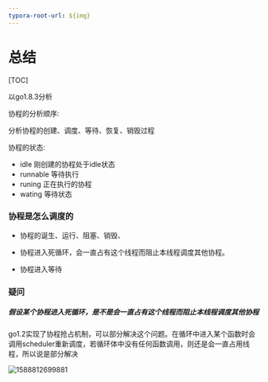 ```yaml
---
typora-root-url: ${img}
---
```


# 总结

[TOC]

以go1.8.3分析

协程的分析顺序:

分析协程的创建、调度、等待、恢复、销毁过程

协程的状态:

* idle 刚创建的协程处于idle状态
* runnable 等待执行
* runing 正在执行的协程
* wating 等待状态

### 协程是怎么调度的

* 协程的诞生、运行、阻塞、销毁、

* 协程进入死循环，会一直占有这个线程而阻止本线程调度其他协程。
* 协程进入等待



### 疑问

##### 假设某个协程进入死循环，是不是会一直占有这个线程而阻止本线程调度其他协程

go1.2实现了协程抢占机制，可以部分解决这个问题。在循环中进入某个函数时会调用scheduler重新调度，若循环体中没有任何函数调用，则还是会一直占用线程，所以说是部分解决

![1588812699881](/1588812699881.png)